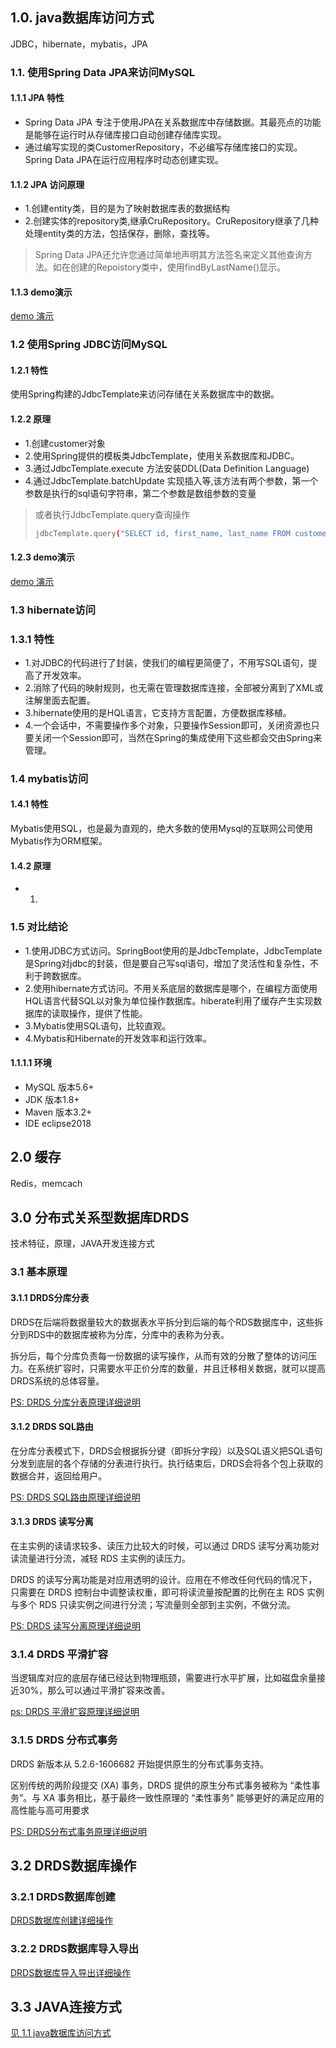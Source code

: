 ## 1.0. java数据库访问方式
JDBC，hibernate，mybatis，JPA
### 1.1. 使用Spring Data JPA来访问MySQL
#### 1.1.1 JPA 特性

- Spring Data JPA 专注于使用JPA在关系数据库中存储数据。其最亮点的功能是能够在运行时从存储库接口自动创建存储库实现。
- 通过编写实现的类CustomerRepository，不必编写存储库接口的实现。Spring Data JPA在运行应用程序时动态创建实现。

#### 1.1.2 JPA 访问原理

- 1.创建entity类，目的是为了映射数据库表的数据结构
- 2.创建实体的repository类,继承CruRepository。CruRepository继承了几种处理entity类的方法，包括保存，删除，查找等。

> Spring Data JPA还允许您通过简单地声明其方法签名来定义其他查询方法。如在创建的Repoistory类中，使用findByLastName()显示。

#### 1.1.3 demo演示
[demo 演示]()

### 1.2 使用Spring JDBC访问MySQL
#### 1.2.1 特性
使用Spring构建的JdbcTemplate来访问存储在关系数据库中的数据。

#### 1.2.2 原理

- 1.创建customer对象
- 2.使用Spring提供的模板类JdbcTemplate，使用关系数据库和JDBC。
- 3.通过JdbcTemplate.execute 方法安装DDL(Data Definition Language)
- 4.通过JdbcTemplate.batchUpdate 实现插入等,该方法有两个参数，第一个参数是执行的sql语句字符串，第二个参数是数组参数的变量

> 或者执行JdbcTemplate.query查询操作
> ``` bash
> jdbcTemplate.query("SELECT id, first_name, last_name FROM customers WHERE first_name = ?", new Object[] { "Josh" }, (rs, rowNum) -> new Customer(rs.getLong("id"), rs.getString("first_name"), rs.getString("last_name"))).forEach(customer -> log.info(customer.toString()));
> ```

#### 1.2.3 demo演示
[demo 演示]()


### 1.3 hibernate访问
### 1.3.1 特性
- 1.对JDBC的代码进行了封装，使我们的编程更简便了，不用写SQL语句，提高了开发效率。
- 2.消除了代码的映射规则，也无需在管理数据库连接，全部被分离到了XML或注解里面去配置。
- 3.hibernate使用的是HQL语言，它支持方言配置，方便数据库移植。
- 4.一个会话中，不需要操作多个对象，只要操作Session即可，关闭资源也只要关闭一个Session即可，当然在Spring的集成使用下这些都会交由Spring来管理。


### 1.4 mybatis访问
#### 1.4.1 特性
Mybatis使用SQL，也是最为直观的，绝大多数的使用Mysql的互联网公司使用Mybatis作为ORM框架。
#### 1.4.2 原理
- 1.


### 1.5 对比结论

- 1.使用JDBC方式访问。SpringBoot使用的是JdbcTemplate，JdbcTemplate是Spring对jdbc的封装，但是要自己写sql语句，增加了灵活性和复杂性，不利于跨数据库。
- 2.使用hibernate方式访问。不用关系底层的数据库是哪个，在编程方面使用HQL语言代替SQL以对象为单位操作数据库。hiberate利用了缓存产生实现数据库的读取操作，提供了性能。
- 3.Mybatis使用SQL语句，比较直观。
- 4.Mybatis和Hibernate的开发效率和运行效率。
#### 1.1.1.1 环境

- MySQL 版本5.6+
- JDK 版本1.8+
- Maven 版本3.2+
- IDE eclipse2018

## 2.0 缓存
Redis，memcach
## 3.0 分布式关系型数据库DRDS
技术特征，原理，JAVA开发连接方式
### 3.1 基本原理
#### 3.1.1 DRDS分库分表
DRDS在后端将数据量较大的数据表水平拆分到后端的每个RDS数据库中，这些拆分到RDS中的数据库被称为分库，分库中的表称为分表。

拆分后，每个分库负责每一份数据的读写操作，从而有效的分散了整体的访问压力。在系统扩容时，只需要水平正价分库的数量，并且迁移相关数据，就可以提高DRDS系统的总体容量。

[PS: DRDS 分库分表原理详细说明](https://help.aliyun.com/document_detail/29679.html?spm=a2c4g.11186623.6.556.eHQ1kR)
#### 3.1.2 DRDS SQL路由
在分库分表模式下，DRDS会根据拆分键（即拆分字段）以及SQL语义把SQL语句分发到底层的各个存储的分表进行执行。执行结束后，DRDS会将各个包上获取的数据合并，返回给用户。

[PS: DRDS SQL路由原理详细说明](https://help.aliyun.com/document_detail/29660.html?spm=a2c4g.11186623.6.557.BAttzc)
#### 3.1.3 DRDS 读写分离
在主实例的读请求较多、读压力比较大的时候，可以通过 DRDS 读写分离功能对读流量进行分流，减轻 RDS 主实例的读压力。

DRDS 的读写分离功能是对应用透明的设计。应用在不修改任何代码的情况下，只需要在 DRDS 控制台中调整读权重，即可将读流量按配置的比例在主 RDS 实例与多个 RDS 只读实例之间进行分流；写流量则全部到主实例，不做分流。

[PS: DRDS 读写分离原理详细说明](https://help.aliyun.com/document_detail/29681.html?spm=a2c4g.11186623.6.558.1L98kV)

### 3.1.4 DRDS 平滑扩容
当逻辑库对应的底层存储已经达到物理瓶颈，需要进行水平扩展，比如磁盘余量接近30%，那么可以通过平滑扩容来改善。

[ps: DRDS 平滑扩容原理详细说明](https://help.aliyun.com/document_detail/52132.html?spm=a2c4g.11186623.6.559.NYTJNL)

### 3.1.5 DRDS 分布式事务
DRDS 新版本从 5.2.6-1606682 开始提供原生的分布式事务支持。

区别传统的两阶段提交 (XA) 事务，DRDS 提供的原生分布式事务被称为 “柔性事务”。与 XA 事务相比，基于最终一致性原理的 “柔性事务” 能够更好的满足应用的高性能与高可用要求

[PS: DRDS分布式事务原理详细说明](https://help.aliyun.com/document_detail/71230.html?spm=a2c4g.11186623.6.560.YImfS1)

## 3.2 DRDS数据库操作
### 3.2.1 DRDS数据库创建
[DRDS数据库创建详细操作](https://help.aliyun.com/document_detail/50067.html?spm=a2c4g.11186623.6.550.ngxpmA)
### 3.2.2 DRDS数据库导入导出
[DRDS数据库导入导出详细操作](https://help.aliyun.com/document_detail/53106.html?spm=a2c4g.11186623.6.615.kxJgOr)

## 3.3 JAVA连接方式
[见 1.1 java数据库访问方式]()